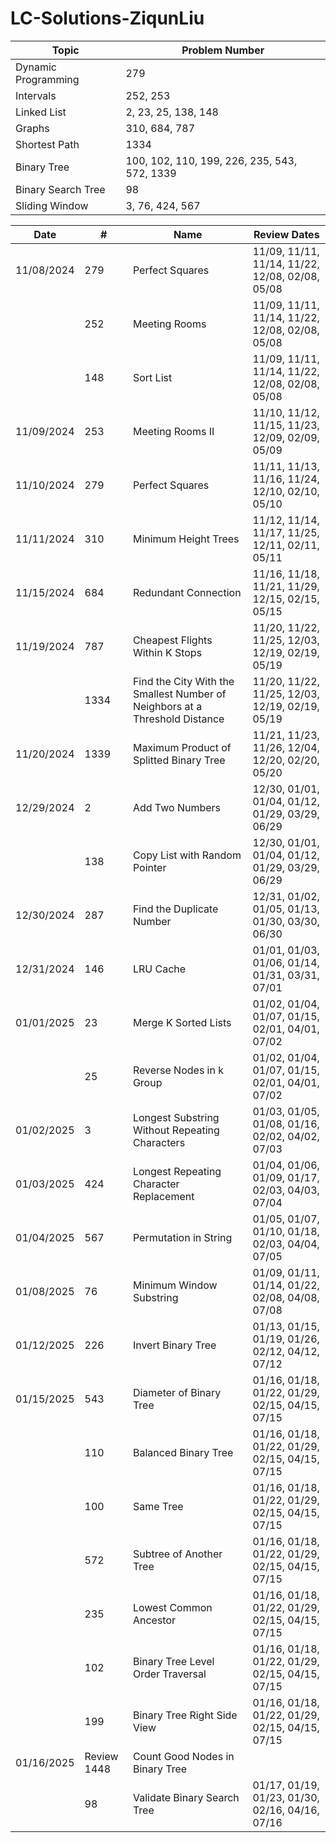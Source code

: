 # LC-Solutions-ZiqunLiu


| Topic                     | Problem Number     |
|---------------------------|--------------------|
| Dynamic Programming       | 279               |
| Intervals                 | 252, 253          |
| Linked List               | 2, 23, 25, 138, 148 |
| Graphs                    | 310, 684, 787     |
| Shortest Path             | 1334              |
| Binary Tree               | 100, 102, 110, 199, 226, 235, 543, 572, 1339|
| Binary Search Tree        | 98                |
| Sliding Window            | 3, 76, 424, 567   |

| Date       | #    | Name                                                                    | Review Dates                                           |
|------------|------|-------------------------------------------------------------------------|--------------------------------------------------------|
| 11/08/2024 | 279  | Perfect Squares                                                         | 11/09, 11/11, 11/14, 11/22, 12/08, 02/08, 05/08        |
|            | 252  | Meeting Rooms                                                           | 11/09, 11/11, 11/14, 11/22, 12/08, 02/08, 05/08        |
|            | 148  | Sort List                                                               | 11/09, 11/11, 11/14, 11/22, 12/08, 02/08, 05/08        |
| 11/09/2024 | 253  | Meeting Rooms II                                                        | 11/10, 11/12, 11/15, 11/23, 12/09, 02/09, 05/09        |
| 11/10/2024 | 279  | Perfect Squares                                                         | 11/11, 11/13, 11/16, 11/24, 12/10, 02/10, 05/10        |
| 11/11/2024 | 310  | Minimum Height Trees                                                    | 11/12, 11/14, 11/17, 11/25, 12/11, 02/11, 05/11        |
| 11/15/2024 | 684  | Redundant Connection                                                    | 11/16, 11/18, 11/21, 11/29, 12/15, 02/15, 05/15        |
| 11/19/2024 | 787  | Cheapest Flights Within K Stops                                         | 11/20, 11/22, 11/25, 12/03, 12/19, 02/19, 05/19        |
|            | 1334 | Find the City With the Smallest Number of Neighbors at a Threshold Distance | 11/20, 11/22, 11/25, 12/03, 12/19, 02/19, 05/19     |
| 11/20/2024 | 1339 | Maximum Product of Splitted Binary Tree                                 | 11/21, 11/23, 11/26, 12/04, 12/20, 02/20, 05/20        |
| 12/29/2024 | 2    | Add Two Numbers                                                         | 12/30, 01/01, 01/04, 01/12, 01/29, 03/29, 06/29        |
|            | 138  | Copy List with Random Pointer                                           | 12/30, 01/01, 01/04, 01/12, 01/29, 03/29, 06/29        |
| 12/30/2024 | 287  | Find the Duplicate Number                                               | 12/31, 01/02, 01/05, 01/13, 01/30, 03/30, 06/30        |
| 12/31/2024 | 146  | LRU Cache                                                               | 01/01, 01/03, 01/06, 01/14, 01/31, 03/31, 07/01        |
| 01/01/2025 | 23   | Merge K Sorted Lists                                                    | 01/02, 01/04, 01/07, 01/15, 02/01, 04/01, 07/02        |
|            | 25   | Reverse Nodes in k Group                                                | 01/02, 01/04, 01/07, 01/15, 02/01, 04/01, 07/02        |
| 01/02/2025 | 3    | Longest Substring Without Repeating Characters                          | 01/03, 01/05, 01/08, 01/16, 02/02, 04/02, 07/03        |
| 01/03/2025 | 424  | Longest Repeating Character Replacement                                 | 01/04, 01/06, 01/09, 01/17, 02/03, 04/03, 07/04        |
| 01/04/2025 | 567  | Permutation in String                                                   | 01/05, 01/07, 01/10, 01/18, 02/03, 04/04, 07/05        |
| 01/08/2025 | 76   | Minimum Window Substring                                                | 01/09, 01/11, 01/14, 01/22, 02/08, 04/08, 07/08        |
| 01/12/2025 | 226  | Invert Binary Tree                                                      | 01/13, 01/15, 01/19, 01/26, 02/12, 04/12, 07/12        |
| 01/15/2025 | 543  |  Diameter of Binary Tree                                                | 01/16, 01/18, 01/22, 01/29, 02/15, 04/15, 07/15        |
|            | 110  |  Balanced Binary Tree                                                   | 01/16, 01/18, 01/22, 01/29, 02/15, 04/15, 07/15        |
|            | 100  |  Same Tree                                                              | 01/16, 01/18, 01/22, 01/29, 02/15, 04/15, 07/15        |
|            | 572  |  Subtree of Another Tree                                                | 01/16, 01/18, 01/22, 01/29, 02/15, 04/15, 07/15        |
|            | 235  |  Lowest Common Ancestor                                                 | 01/16, 01/18, 01/22, 01/29, 02/15, 04/15, 07/15        |
|            | 102  |  Binary Tree Level Order Traversal                                      | 01/16, 01/18, 01/22, 01/29, 02/15, 04/15, 07/15        |
|            | 199  |  Binary Tree Right Side View                                            | 01/16, 01/18, 01/22, 01/29, 02/15, 04/15, 07/15        |
| 01/16/2025 | Review 1448 |  Count Good Nodes in Binary Tree                                 |                                                        |
|            | 98 |  Validate Binary Search Tree                                              | 01/17, 01/19, 01/23, 01/30, 02/16, 04/16, 07/16        |
